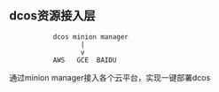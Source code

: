 ## dcos资源接入层


```
           dcos minion manager
                  |
                  v
           AWS   GCE  BAIDU
```
通过minion manager接入各个云平台，实现一键部署dcos
